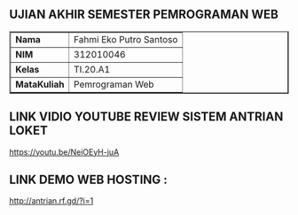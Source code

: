 ## UJIAN AKHIR SEMESTER PEMROGRAMAN WEB

<table border="2" cellpading="10">
  <tr>
    <td><b>Nama</b></td>
    <td>Fahmi Eko Putro Santoso</td>
  </tr>
  <tr>
    <td><b>NIM</b></td>
    <td>312010046</td>
  </tr>
  <tr>
    <td><b>Kelas</b></td>
    <td>TI.20.A1</td>
  </tr>
  <tr>
    <td><b>MataKuliah</b></td>
    <td>Pemrograman Web</td>
  </tr>
  <tr>

</table>


## LINK VIDIO YOUTUBE REVIEW SISTEM ANTRIAN LOKET

https://youtu.be/NeiOEyH-juA

## LINK DEMO WEB HOSTING :

http://antrian.rf.gd/?i=1